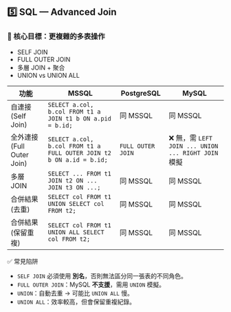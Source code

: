## 5️⃣ SQL — Advanced Join

### 🎯 核心目標：更複雜的多表操作

- SELF JOIN
- FULL OUTER JOIN
- 多層 JOIN + 聚合
- UNION vs UNION ALL

| 功能                       | MSSQL                                                                | PostgreSQL        | MySQL                                               |
| -------------------------- | -------------------------------------------------------------------- | ----------------- | --------------------------------------------------- |
| 自連接 (Self Join)         | `SELECT a.col, b.col FROM t1 a JOIN t1 b ON a.pid = b.id;`           | 同 MSSQL          | 同 MSSQL                                            |
| 全外連接 (Full Outer Join) | `SELECT a.col, b.col FROM t1 a FULL OUTER JOIN t2 b ON a.id = b.id;` | `FULL OUTER JOIN` | ❌ 無，需 `LEFT JOIN ... UNION ... RIGHT JOIN` 模擬 |
| 多層 JOIN                  | `SELECT ... FROM t1 JOIN t2 ON ... JOIN t3 ON ...;`                  | 同 MSSQL          | 同 MSSQL                                            |
| 合併結果 (去重)            | `SELECT col FROM t1 UNION SELECT col FROM t2;`                       | 同 MSSQL          | 同 MSSQL                                            |
| 合併結果 (保留重複)        | `SELECT col FROM t1 UNION ALL SELECT col FROM t2;`                   | 同 MSSQL          | 同 MSSQL                                            |

✅ 常見陷阱

- `SELF JOIN` 必須使用 **別名**，否則無法區分同一張表的不同角色。
- `FULL OUTER JOIN`：MySQL **不支援**，需用 `UNION` 模擬。
- `UNION`：自動去重 → 可能比 `UNION ALL` 慢。
- `UNION ALL`：效率較高，但會保留重複紀錄。
